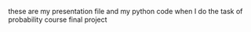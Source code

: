 these are my presentation file and my python code when I do the task of probability course final project
